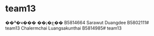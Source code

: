 # team13
��ª�ҹ��� ��¡�ع��  B5814664
Sarawut Duangdee B5802111# team13
Chalermchai Luangsakunthai B5814985# team13
